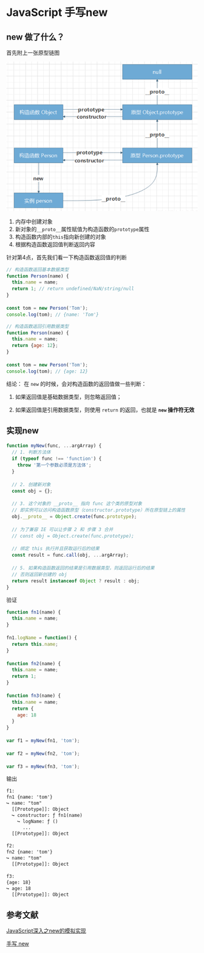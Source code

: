 # JavaScript 手写new

## new 做了什么？

首先附上一张原型链图

![](./img/knowledge-javascript-手写new.jpg)

1. 内存中创建对象
2. 新对象的`__proto__`属性赋值为构造函数的`prototype`属性
3. 构造函数内部的`this`指向新创建的对象
4. 根据构造函数返回值判断返回内容

针对第4点，首先我们看一下构造函数返回值的判断

``` js
// 构造函数返回基本数据类型
function Person(name) {
  this.name = name;
  return 1; // return undefined/NaN/string/null
}

const tom = new Person('Tom');
console.log(tom); // {name: 'Tom'}
```

``` js
// 构造函数返回引用数据类型
function Person(name) {
  this.name = name;
  return {age: 12};
}

const tom = new Person('Tom');
console.log(tom); // {age: 12}
```

结论：
在 `new` 的时候，会对构造函数的返回值做一些判断：

1. 如果返回值是基础数据类型，则忽略返回值；

2. 如果返回值是引用数据类型，则使用 `return` 的返回，也就是 **`new` 操作符无效**

## 实现new

``` js
function myNew(func, ...argArray) {
  // 1. 判断方法体
  if (typeof func !== 'function') {
    throw '第一个参数必须是方法体';
  }

  // 2. 创建新对象
  const obj = {};

  // 3. 这个对象的 __proto__ 指向 func 这个类的原型对象
  // 即实例可以访问构造函数原型（constructor.prototype）所在原型链上的属性
  obj.__proto__ = Object.create(func.prototype);

  // 为了兼容 IE 可以让步骤 2 和 步骤 3 合并
  // const obj = Object.create(func.prototype);

  // 绑定 this 执行并且获取运行后的结果
  const result = func.call(obj, ...argArray);

  // 5. 如果构造函数返回的结果是引用数据类型，则返回运行后的结果
  // 否则返回新创建的 obj
  return result instanceof Object ? result : obj;
}
```

验证

``` js
function fn1(name) {
  this.name = name;
}

fn1.logName = function() {
  return this.name;
}

function fn2(name) {
  this.name = name;
  return 1;
}

function fn3(name) {
  this.name = name;
  return {
    age: 18
  }
}

var f1 = myNew(fn1, 'tom');

var f2 = myNew(fn2, 'tom');

var f3 = myNew(fn3, 'tom');
```

输出

``` output
f1:
fn1 {name: 'tom'}
↪ name: "tom"
  [[Prototype]]: Object
  ↪ constructor: ƒ fn1(name)
    ↪ logName: ƒ ()
      ...
  [[Prototype]]: Object

f2:
fn2 {name: 'tom'}
↪ name: "tom"
  [[Prototype]]: Object

f3:
{age: 18}
↪ age: 18
  [[Prototype]]: Object
```

## 参考文献

[JavaScript深入之new的模拟实现](https://github.com/mqyqingfeng/Blog/issues/13)

[手写 new](https://note.zhangjc.cn/src/1_JS%E5%9F%BA%E7%A1%80/20210224_%E6%89%8B%E5%86%99new.html)
